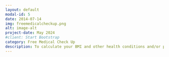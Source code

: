 ```yaml
---
layout: default
modal-id: 5
date: 2014-07-14
img: freemedicalcheckup.png
alt: image-alt
project-date: May 2024
#client: Start Bootstrap
category: Free Medical Check Up
description: To calculate your BMI and other health conditions and/or protect your future generations, please click on -> [here](https://codeinplace.stanford.edu/cip3/share/p6H5A3qEL1AoBPdbECPz).
---
```

